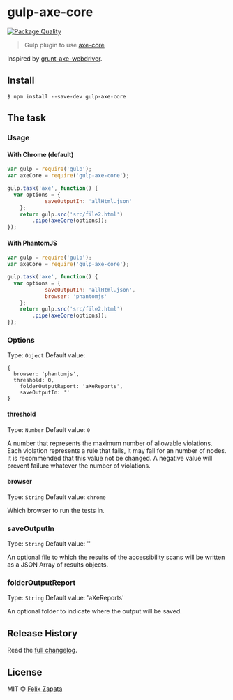 # gulp-axe-core

[![Package Quality](http://npm.packagequality.com/badge/gulp-axe-core.png)](http://npm.packagequality.com/badge/gulp-axe-core.png)

> Gulp plugin to use [axe-core](https://github.com/dequelabs/axe-core)

Inspired by [grunt-axe-webdriver](https://github.com/dequelabs/grunt-axe-webdriver).

## Install

```
$ npm install --save-dev gulp-axe-core
```

## The task

### Usage

#### With Chrome (default)

```js
var gulp = require('gulp');
var axeCore = require('gulp-axe-core');

gulp.task('axe', function() {
  var options = {
			saveOutputIn: 'allHtml.json'
	};
	return gulp.src('src/file2.html')
		.pipe(axeCore(options));
});

```

#### With PhantomJS

```js
var gulp = require('gulp');
var axeCore = require('gulp-axe-core');

gulp.task('axe', function() {
  var options = {
			saveOutputIn: 'allHtml.json',
			browser: 'phantomjs'
	};
	return gulp.src('src/file2.html')
		.pipe(axeCore(options));
});

```

### Options
Type: `Object`
Default value:
```
{
  browser: 'phantomjs',
  threshold: 0,
	folderOutputReport: 'aXeReports',
	saveOutputIn: ''
}
```

#### threshold
Type: `Number`
Default value: `0`

A number that represents the maximum number of allowable violations. Each violation represents a rule that fails, it may fail for an number of nodes. It is recommended that this value not be changed.
A negative value will prevent failure whatever the number of violations.

#### browser
Type: `String`
Default value: `chrome`

Which browser to run the tests in.

### saveOutputIn
Type: `String`
Default value: ''

An optional file to which the results of the accessibility scans will be written as a JSON Array of results objects.

### folderOutputReport
Type: `String`
Default value: 'aXeReports'

An optional folder to indicate where the output will be saved.

## Release History

Read the [full changelog](CHANGELOG.md).

## License

MIT © [Felix Zapata](http://github.com/felixzapata)
